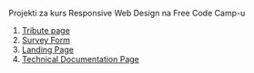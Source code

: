 Projekti za kurs Responsive Web Design na Free Code Camp-u

1. [Tribute page](https://codepen.io/pdja/pen/GPooBy)
2. [Survey Form](https://codepen.io/pdja/pen/ebZWoB)
3. [Landing Page](https://codepen.io/pdja/pen/qgmKGZ)
4. [Technical Documentation Page](https://codepen.io/pdja/pen/LqjpLZ)
